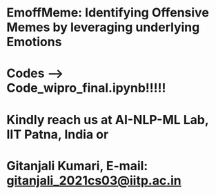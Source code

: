 # EmoffMeme: Identifying Offensive Memes by leveraging underlying Emotions 
# Codes --> Code_wipro_final.ipynb!!!!!
# Kindly reach us at AI-NLP-ML Lab, IIT Patna, India  or 
# Gitanjali Kumari, E-mail: gitanjali_2021cs03@iitp.ac.in
